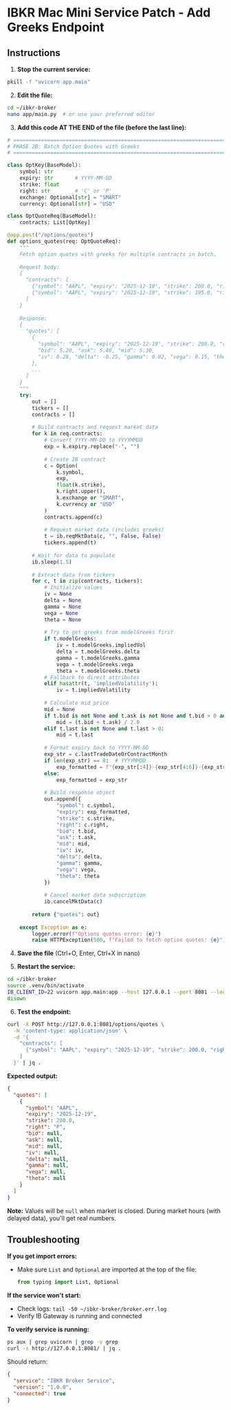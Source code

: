 # IBKR Mac Mini Service Patch - Add Greeks Endpoint

## Instructions

1. **Stop the current service:**
```bash
pkill -f "uvicorn app.main"
```

2. **Edit the file:**
```bash
cd ~/ibkr-broker
nano app/main.py  # or use your preferred editor
```

3. **Add this code AT THE END of the file (before the last line):**

```python
# ============================================================================
# PHASE 2B: Batch Option Quotes with Greeks
# ============================================================================

class OptKey(BaseModel):
    symbol: str
    expiry: str       # YYYY-MM-DD
    strike: float
    right: str        # 'C' or 'P'
    exchange: Optional[str] = "SMART"
    currency: Optional[str] = "USD"

class OptQuoteReq(BaseModel):
    contracts: List[OptKey]

@app.post("/options/quotes")
def options_quotes(req: OptQuoteReq):
    """
    Fetch option quotes with greeks for multiple contracts in batch.
    
    Request body:
    {
      "contracts": [
        {"symbol": "AAPL", "expiry": "2025-12-19", "strike": 200.0, "right": "P"},
        {"symbol": "AAPL", "expiry": "2025-12-19", "strike": 195.0, "right": "P"}
      ]
    }
    
    Response:
    {
      "quotes": [
        {
          "symbol": "AAPL", "expiry": "2025-12-19", "strike": 200.0, "right": "P",
          "bid": 5.20, "ask": 5.40, "mid": 5.30,
          "iv": 0.28, "delta": -0.25, "gamma": 0.02, "vega": 0.15, "theta": -0.05
        },
        ...
      ]
    }
    """
    try:
        out = []
        tickers = []
        contracts = []
        
        # Build contracts and request market data
        for k in req.contracts:
            # Convert YYYY-MM-DD to YYYYMMDD
            exp = k.expiry.replace("-", "")
            
            # Create IB contract
            c = Option(
                k.symbol, 
                exp, 
                float(k.strike), 
                k.right.upper(), 
                k.exchange or "SMART", 
                k.currency or "USD"
            )
            contracts.append(c)
            
            # Request market data (includes greeks)
            t = ib.reqMktData(c, "", False, False)
            tickers.append(t)
        
        # Wait for data to populate
        ib.sleep(1.5)
        
        # Extract data from tickers
        for c, t in zip(contracts, tickers):
            # Initialize values
            iv = None
            delta = None
            gamma = None
            vega = None
            theta = None
            
            # Try to get greeks from modelGreeks first
            if t.modelGreeks:
                iv = t.modelGreeks.impliedVol
                delta = t.modelGreeks.delta
                gamma = t.modelGreeks.gamma
                vega = t.modelGreeks.vega
                theta = t.modelGreeks.theta
            # Fallback to direct attributes
            elif hasattr(t, 'impliedVolatility'):
                iv = t.impliedVolatility
            
            # Calculate mid price
            mid = None
            if t.bid is not None and t.ask is not None and t.bid > 0 and t.ask > 0:
                mid = (t.bid + t.ask) / 2.0
            elif t.last is not None and t.last > 0:
                mid = t.last
            
            # Format expiry back to YYYY-MM-DD
            exp_str = c.lastTradeDateOrContractMonth
            if len(exp_str) == 8:  # YYYYMMDD
                exp_formatted = f"{exp_str[:4]}-{exp_str[4:6]}-{exp_str[6:]}"
            else:
                exp_formatted = exp_str
            
            # Build response object
            out.append({
                "symbol": c.symbol,
                "expiry": exp_formatted,
                "strike": c.strike,
                "right": c.right,
                "bid": t.bid,
                "ask": t.ask,
                "mid": mid,
                "iv": iv,
                "delta": delta,
                "gamma": gamma,
                "vega": vega,
                "theta": theta
            })
            
            # Cancel market data subscription
            ib.cancelMktData(c)
        
        return {"quotes": out}
        
    except Exception as e:
        logger.error(f"Options quotes error: {e}")
        raise HTTPException(500, f"Failed to fetch option quotes: {e}")
```

4. **Save the file** (Ctrl+O, Enter, Ctrl+X in nano)

5. **Restart the service:**
```bash
cd ~/ibkr-broker
source .venv/bin/activate
IB_CLIENT_ID=22 uvicorn app.main:app --host 127.0.0.1 --port 8081 --loop asyncio > broker.out.log 2> broker.err.log &
disown
```

6. **Test the endpoint:**
```bash
curl -X POST http://127.0.0.1:8081/options/quotes \
  -H 'content-type: application/json' \
  -d '{
    "contracts": [
      {"symbol": "AAPL", "expiry": "2025-12-19", "strike": 200.0, "right": "P"}
    ]
  }' | jq .
```

**Expected output:**
```json
{
  "quotes": [
    {
      "symbol": "AAPL",
      "expiry": "2025-12-19",
      "strike": 200.0,
      "right": "P",
      "bid": null,
      "ask": null,
      "mid": null,
      "iv": null,
      "delta": null,
      "gamma": null,
      "vega": null,
      "theta": null
    }
  ]
}
```

**Note:** Values will be `null` when market is closed. During market hours (with delayed data), you'll get real numbers.

## Troubleshooting

**If you get import errors:**
- Make sure `List` and `Optional` are imported at the top of the file:
  ```python
  from typing import List, Optional
  ```

**If the service won't start:**
- Check logs: `tail -50 ~/ibkr-broker/broker.err.log`
- Verify IB Gateway is running and connected

**To verify service is running:**
```bash
ps aux | grep uvicorn | grep -v grep
curl -s http://127.0.0.1:8081/ | jq .
```

Should return:
```json
{
  "service": "IBKR Broker Service",
  "version": "1.0.0",
  "connected": true
}
```

